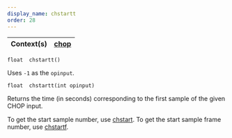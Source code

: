```yaml
---
display_name: chstartt
order: 28
---
```

| Context(s) | [chop](../contexts/chop.html) |
| --- | --- |

`float  chstartt()`

Uses `-1` as the `opinput`.

`float  chstartt(int opinput)`

Returns the time (in seconds) corresponding to the first sample of the given CHOP input.

To get the start sample number, use [chstart](chstart.html "Returns the start sample of the input specified."). To get the start sample frame number, use [chstartf](chstartf.html "Returns the frame corresponding to the first sample of the input
specified.").
